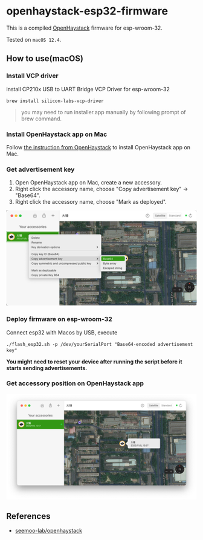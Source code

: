 # openhaystack-esp32-firmware

This is a compiled [OpenHaystack](https://github.com/seemoo-lab/openhaystack) firmware for esp-wroom-32.

Tested on `macOS 12.4`.

## How to use(macOS)

### Install VCP driver

install CP210x USB to UART Bridge VCP Driver for esp-wroom-32

```
brew install silicon-labs-vcp-driver
```

> you may need to run installer.app manually by following prompt of brew command.

### Install OpenHaystack app on Mac

Follow [the instruction from OpenHaystack](https://github.com/seemoo-lab/openhaystack#how-to-use-openhaystack) to install OpenHaystack app on Mac.

### Get advertisement key

1. Open OpenHaystack app on Mac, create a new accessory.
2. Right click the accessory name, choose "Copy advertisement key" -> "Base64".
3. Right click the accessory name, choose "Mark as deployed".

![Alt text](images/Screen%20Shot%202022-11-09%20at%2012.55.12.png)

### Deploy firmware on esp-wroom-32

Connect esp32 with Macos by USB, execute

```
./flash_esp32.sh -p /dev/yourSerialPort "Base64-encoded advertisement key"
```

**You might need to reset your device after running the script before it starts sending advertisements.**

### Get accessory position on OpenHaystack app

![Alt text](images/Screen%20Shot%202022-11-09%20at%2012.59.15.png)

## References

- [seemoo-lab/openhaystack](https://github.com/seemoo-lab/openhaystack)
